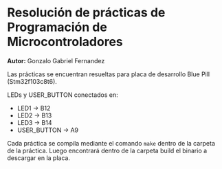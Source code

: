# Resolución de prácticas de Programación de Microcontroladores

**Autor:** Gonzalo Gabriel Fernandez

Las prácticas se encuentran resueltas para placa de desarrollo Blue Pill (Stm32f103c8t6).

LEDs y USER_BUTTON conectados en:
- LED1 -> B12
- LED2 -> B13
- LED3 -> B14
- USER_BUTTON -> A9

Cada práctica se compila mediante el comando `make` dentro de la carpeta de la práctica. Luego encontrará dentro de la carpeta build el binario a descargar en la placa.
